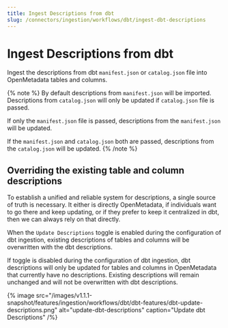 ```yaml
---
title: Ingest Descriptions from dbt
slug: /connectors/ingestion/workflows/dbt/ingest-dbt-descriptions
---
```


# Ingest Descriptions from dbt

Ingest the descriptions from dbt `manifest.json` or `catalog.json` file into OpenMetadata tables and columns.

{% note %}
By default descriptions from `manifest.json` will be imported. Descriptions from `catalog.json` will only be updated if `catalog.json` file is passed.

If only the `manifest.json` file is passed, descriptions from the `manifest.json` will be updated.

If the `manifest.json` and `catalog.json` both are passed, descriptions from the `catalog.json` will be updated.
{% /note %}


## Overriding the existing table and column descriptions

To establish a unified and reliable system for descriptions, a single source of truth is necessary. It either is directly OpenMetadata, if individuals want to go there and keep updating, or if they prefer to keep it centralized in dbt, then we can always rely on that directly.

When the `Update Descriptions` toggle is enabled during the configuration of dbt ingestion, existing descriptions of tables and columns will be overwritten with the dbt descriptions.

If toggle is disabled during the configuration of dbt ingestion, dbt descriptions will only be updated for tables and columns in OpenMetadata that currently have no descriptions. Existing descriptions will remain unchanged and will not be overwritten with dbt descriptions.

{% image
  src="/images/v1.1.1-snapshot/features/ingestion/workflows/dbt/dbt-features/dbt-update-descriptions.png"
  alt="update-dbt-descriptions"
  caption="Update dbt Descriptions"
 /%}


